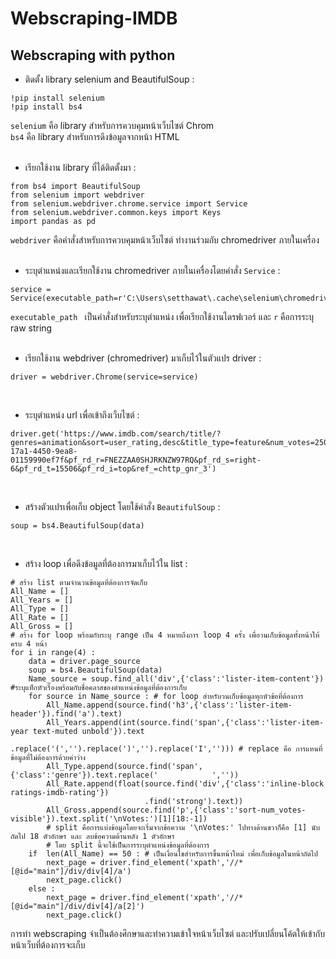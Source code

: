 # Webscraping-IMDB
## Webscraping with python
- ติดตั้ง library selenium and BeautifulSoup :
```
!pip install selenium
!pip install bs4
```
```selenium``` คือ library สำหรับการควบคุมหน้าเว็บไซต์ Chrom
<br />```bs4``` คือ library สำหรับการดึงข้อมูลจากหน้า HTML
<br />
<br />

- เรียกใช้งาน library ที่ได้ติดตั้งมา :
```
from bs4 import BeautifulSoup
from selenium import webdriver
from selenium.webdriver.chrome.service import Service
from selenium.webdriver.common.keys import Keys
import pandas as pd
```
```webdriver``` คือคำสั่งสำหรับการควบคุมหน้าเว็บไซต์ ทำงานร่วมกับ chromedriver ภายในเครื่อง
<br />
<br />

- ระบุตำแหน่งและเรียกใช้งาน chromedriver ภายในเครื่องโดยคำสั่ง ```Service``` :
```
service = Service(executable_path=r'C:\Users\setthawat\.cache\selenium\chromedriver\win32\114.0.5735.90\chromedriver')
```
```executable_path ``` เป็นคำสั่งสำหรับระบุตำแหน่ง เพื่อเรียกใช้งานไดรฟเวอร์ และ ```r``` คือการระบุ raw string
<br />
<br />

- เรียกใช้งาน webdriver (chromedriver) มาเก็บไว้ในตัวแปร driver :
```
driver = webdriver.Chrome(service=service)
```
<br />

- ระบุตำแหน่ง url เพื่อเข้าถึงเว็บไซต์ :
```
driver.get('https://www.imdb.com/search/title/?genres=animation&sort=user_rating,desc&title_type=feature&num_votes=25000,&pf_rd_m=A2FGELUUNOQJNL&pf_rd_p=94365f40-17a1-4450-9ea8-01159990ef7f&pf_rd_r=FNEZZAA0SHJRKNZW97RQ&pf_rd_s=right-6&pf_rd_t=15506&pf_rd_i=top&ref_=chttp_gnr_3')
```
<br />

- สร้างตัวแปรเพื่อเก็บ object โดยใช้คำสั่ง ```BeautifulSoup``` :
```
soup = bs4.BeautifulSoup(data) 
```
<br />

- สร้าง loop เพื่อดึงข้อมูลที่ต้องการมาเก็บไว้ใน list :
```
# สร้าง list ตามจำนวนข้อมูลที่ต้องการจัดเก็บ
All_Name = []
All_Years = []
All_Type = []
All_Rate = []
All_Gross = []
# สร้าง for loop พร้อมกับระบุ range เป็น 4 หมายถึงการ loop 4 ครั้ง เพื่อวนเก็บข้อมูลทั้งหน้าให้ครบ 4 หน้า
for i in range(4) :
    data = driver.page_source
    soup = bs4.BeautifulSoup(data) 
    Name_source = soup.find_all('div',{'class':'lister-item-content'}) #ระบุแท็กหัวเรื่องพร้อมกับชื่อคลาสของตำแหน่งข้อมูลที่ต้องการเก็บ
    for source in Name_source : # for loop สำหรับวนเก็บข้อมูลทุกหัวข้อที่ต้องการ
        All_Name.append(source.find('h3',{'class':'lister-item-header'}).find('a').text)
        All_Years.append(int(source.find('span',{'class':'lister-item-year text-muted unbold'}).text
                             .replace('(','').replace(')','').replace('I',''))) # replace คือ การแทนที่ข้อมูลที่ไม่ต้องการด้วยค่าว่าง
        All_Type.append(source.find('span',{'class':'genre'}).text.replace('            ',''))
        All_Rate.append(float(source.find('div',{'class':'inline-block ratings-imdb-rating'})
                              .find('strong').text))    
        All_Gross.append(source.find('p',{'class':'sort-num_votes-visible'}).text.split('\nVotes:')[1][18:-1]) 
        # split คือการแบ่งข้อมูลโดยจะเริ่มจากข้อความ '\nVotes:' ไปทางด้านขวาก็คือ [1] นับถัดไป 18 ตัวอักษร และ ลบข้อความด้านหลัง 1 ตัวอักษร
        # โดย split นี้จะใช้เป็นการระบุตำแหน่งข้อมูลที่ต้องการ
    if  len(All_Name) == 50 : # เป็นเงื่อนไขสำหรับการขึ้นหน้าใหม่ เพื่อเก็บข้อมูลในหน้าถัดไป
        next_page = driver.find_element('xpath','//*[@id="main"]/div/div[4]/a')
        next_page.click()
    else :
        next_page = driver.find_element('xpath','//*[@id="main"]/div/div[4]/a[2]')
        next_page.click()
```
การทำ webscraping จำเป็นต้องศึกษาและทำความเข้าใจหน้าเว็บไซต์ และปรับเปลี่ยนโค้ตให้เข้ากับหน้าเว็บที่ต้องการจะเก็บ
<br />
